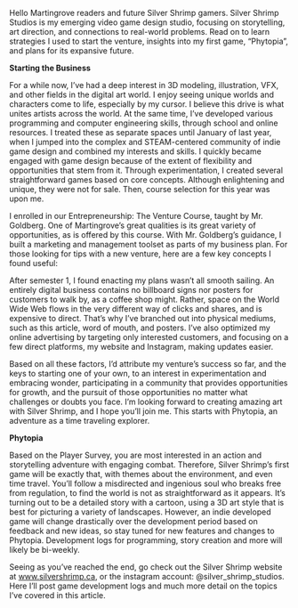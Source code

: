 

Hello Martingrove readers and future Silver Shrimp gamers. Silver Shrimp
Studios is my emerging video game design studio, focusing on
storytelling, art direction, and connections to real-world problems.
Read on to learn strategies I used to start the venture, insights into
my first game, “Phytopia”, and plans for its expansive future.

**Starting the Business**

For a while now, I’ve had a deep interest in 3D modeling, illustration,
VFX, and other fields in the digital art world. I enjoy seeing unique
worlds and characters come to life, especially by my cursor. I believe
this drive is what unites artists across the world. At the same time,
I’ve developed various programming and computer engineering skills,
through school and online resources. I treated these as separate spaces
until January of last year, when I jumped into the complex and
STEAM-centered community of indie game design and combined my interests
and skills. I quickly became engaged with game design because of the
extent of flexibility and opportunities that stem from it. Through
experimentation, I created several straightforward games based on core
concepts. Although enlightening and unique, they were not for sale.
Then, course selection for this year was upon me.

I enrolled in our Entrepreneurship: The Venture Course, taught by Mr.
Goldberg. One of Martingrove’s great qualities is its great variety of
opportunities, as is offered by this course. With Mr. Goldberg’s
guidance, I built a marketing and management toolset as parts of my
business plan. For those looking for tips with a new venture, here are a
few key concepts I found useful:


After semester 1, I found enacting my plans wasn’t all smooth sailing.
An entirely digital business contains no billboard signs nor posters for
customers to walk by, as a coffee shop might. Rather, space on the World
Wide Web flows in the very different way of clicks and shares, and is
expensive to direct. That’s why I’ve branched out into physical mediums,
such as this article, word of mouth, and posters. I’ve also optimized my
online advertising by targeting only interested customers, and focusing
on a few direct platforms, my website and Instagram, making updates
easier.

Based on all these factors, I’d attribute my venture’s success so far,
and the keys to starting one of your own, to an interest in
experimentation and embracing wonder, participating in a community that
provides opportunities for growth, and the pursuit of those
opportunities no matter what challenges or doubts you face. I’m looking
forward to creating amazing art with Silver Shrimp, and I hope you’ll
join me. This starts with Phytopia, an adventure as a time traveling
explorer.

**Phytopia**

Based on the Player Survey, you are most interested in an action and
storytelling adventure with engaging combat. Therefore, Silver Shrimp’s
first game will be exactly that, with themes about the environment, and
even time travel. You’ll follow a misdirected and ingenious soul who
breaks free from regulation, to find the world is not as straightforward
as it appears. It’s turning out to be a detailed story with a cartoon,
using a 3D art style that is best for picturing a variety of landscapes.
However, an indie developed game will change drastically over the
development period based on feedback and new ideas, so stay tuned for
new features and changes to Phytopia. Development logs for programming,
story creation and more will likely be bi-weekly.

 
Seeing as you’ve reached the end, go check out the Silver Shrimp website
at www.silvershrimp.ca, or the instagram account:
@silver_shrimp_studios. Here I’ll post game development logs and much
more detail on the topics I’ve covered in this article.
